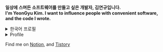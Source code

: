 **일상에 스며든 소프트웨어를 만들고 싶은 개발자, 김연규입니다.**  
**I'm YeonGyu Kim. I want to influence people with convenient software, and the code I wrote.**

<details>
<summary>한국어 프로필</summary>

![profile image](https://www.notion.so/image/https%3A%2F%2Fs3-us-west-2.amazonaws.com%2Fsecure.notion-static.com%2F2e45b556-b0ff-41d0-9df9-41b1b1fb06ef%2F125192660_1659853970862136_2017992241625194370_o.jpg?table=block&id=08e90ef2-08de-480a-9d4e-2902615eb27f&width=3010&userId=354bc423-f349-4897-8e98-181e8dab2fd7&cache=v2)

# 🥇경력

- 선린인터넷고등학교 정보보호과 재학
- **과학기술정보통신부 주관 SW 마에스트로 11기 최연소 수료**
  - **카페 무인 주문 및 자율주행 기반 서빙 솔루션 프로젝트 기획, PM, 연구 및 개발**
- 고교 최초 해킹동아리 Layer7 19기 부부장
- 제 19회 앱잼 NUGU 분야 장려상
- 2019 특성화 고교생 화이트해커 경진대회 우수상
- 2020 제 6회 선린톤 동상
- 2019 제 5회 선린톤 은상
- 2020 선린 IoT 경진대회 동상
- **선린인터넷고등학교 정보보호과 공식 웹 개발팀 [Jungvengers](https://github.com/jungvengers) 리더**


---

![Github Stats](https://github-readme-stats.vercel.app/api?username=code-yeongyu&show_icons=true)  
![Top Langs](https://github-readme-stats.vercel.app/api/top-langs/?username=code-yeongyu)


</details>

<details>
<summary>Profile</summary>

![profile image](https://www.notion.so/image/https%3A%2F%2Fs3-us-west-2.amazonaws.com%2Fsecure.notion-static.com%2F2e45b556-b0ff-41d0-9df9-41b1b1fb06ef%2F125192660_1659853970862136_2017992241625194370_o.jpg?table=block&id=08e90ef2-08de-480a-9d4e-2902615eb27f&width=3010&userId=354bc423-f349-4897-8e98-181e8dab2fd7&cache=v2)

# 🥇Careers

- Senior @ Sunrint High. Information Security Division 
- **Youngest in Software Maestro 11th supervised by the Ministry of Science and Technology Information and Communication**
  - Lead the 'cafe servi' project, the automated cafe service platform with the autonomous driving serving bot
- Vice leader of HighSchool's first hacking club Layer7 19th
- Encouragement Award from 19th SK Appjam
- Excellence Award from 2019 Specialized HighSchool Students White Hacker Contest
- Silver Award from 5th Sunrinthon
- Bronze Award from 6th Sunrinthon
- Bronze Award from 2020 Sunrin IoT Contest

- **The leader of [Jungvengers](https://github.com/jungvengers)**
  - We make the softwares for our school.


---

![Github Stats](https://github-readme-stats.vercel.app/api?username=code-yeongyu&show_icons=true)  
![Top Langs](https://github-readme-stats.vercel.app/api/top-langs/?username=code-yeongyu)


</details>

Find me on [Notion](https://www.notion.so/yeongyu/08e90ef208de480a9d4e2902615eb27f), and [Tistory](https://code-yeongyu.tistory.com)

